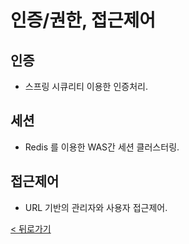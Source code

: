 # 인증/권한, 접근제어

## 인증
- 스프링 시큐리티 이용한 인증처리.

## 세션
- Redis 를 이용한 WAS간 세션 클러스터링.

## 접근제어 
  - URL 기반의 관리자와 사용자 접근제어.


[< 뒤로가기](../README.md)